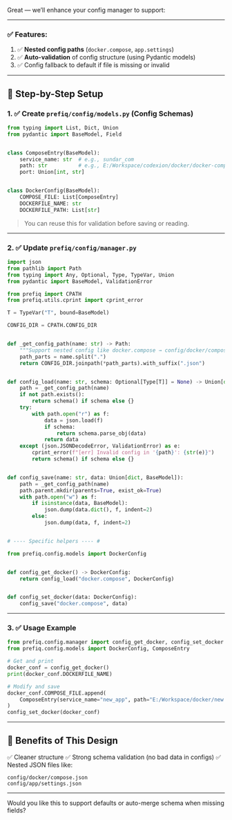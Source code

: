Great — we’ll enhance your config manager to support:

---

### ✅ Features:

1. ✅ **Nested config paths** (`docker.compose`, `app.settings`)
2. ✅ **Auto-validation** of config structure (using Pydantic models)
3. ✅ Config fallback to default if file is missing or invalid

---

## 🔧 Step-by-Step Setup

### 1. ✅ Create `prefiq/config/models.py` (Config Schemas)

```python
from typing import List, Dict, Union
from pydantic import BaseModel, Field


class ComposeEntry(BaseModel):
    service_name: str  # e.g., sundar_com
    path: str          # e.g., E:/Workspace/codexion/docker/docker-compose-sundar_com.yml
    port: Union[int, str]


class DockerConfig(BaseModel):
    COMPOSE_FILE: List[ComposeEntry]
    DOCKERFILE_NAME: str
    DOCKERFILE_PATH: List[str]
```

> You can reuse this for validation before saving or reading.

---

### 2. ✅ Update `prefiq/config/manager.py`

```python
import json
from pathlib import Path
from typing import Any, Optional, Type, TypeVar, Union
from pydantic import BaseModel, ValidationError

from prefiq import CPATH
from prefiq.utils.cprint import cprint_error

T = TypeVar("T", bound=BaseModel)

CONFIG_DIR = CPATH.CONFIG_DIR


def _get_config_path(name: str) -> Path:
    """Support nested config like docker.compose → config/docker/compose.json"""
    path_parts = name.split(".")
    return CONFIG_DIR.joinpath(*path_parts).with_suffix(".json")


def config_load(name: str, schema: Optional[Type[T]] = None) -> Union[dict, T]:
    path = _get_config_path(name)
    if not path.exists():
        return schema() if schema else {}
    try:
        with path.open("r") as f:
            data = json.load(f)
            if schema:
                return schema.parse_obj(data)
            return data
    except (json.JSONDecodeError, ValidationError) as e:
        cprint_error(f"[err] Invalid config in '{path}': {str(e)}")
        return schema() if schema else {}


def config_save(name: str, data: Union[dict, BaseModel]):
    path = _get_config_path(name)
    path.parent.mkdir(parents=True, exist_ok=True)
    with path.open("w") as f:
        if isinstance(data, BaseModel):
            json.dump(data.dict(), f, indent=2)
        else:
            json.dump(data, f, indent=2)


# ---- Specific helpers ---- #

from prefiq.config.models import DockerConfig


def config_get_docker() -> DockerConfig:
    return config_load("docker.compose", DockerConfig)


def config_set_docker(data: DockerConfig):
    config_save("docker.compose", data)
```

---

### 3. ✅ Usage Example

```python
from prefiq.config.manager import config_get_docker, config_set_docker
from prefiq.config.models import DockerConfig, ComposeEntry

# Get and print
docker_conf = config_get_docker()
print(docker_conf.DOCKERFILE_NAME)

# Modify and save
docker_conf.COMPOSE_FILE.append(
    ComposeEntry(service_name="new_app", path="E:/Workspace/docker/new.yml", port=5050)
)
config_set_docker(docker_conf)
```

---

## 🧠 Benefits of This Design

✅ Cleaner structure
✅ Strong schema validation (no bad data in configs)
✅ Nested JSON files like:

```
config/docker/compose.json
config/app/settings.json
```

---

Would you like this to support defaults or auto-merge schema when missing fields?
